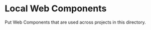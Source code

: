 Local Web Components
====================

Put Web Components that are used across projects in this directory.

